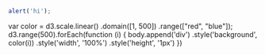 ```javascript

alert('hi');

```
var color = d3.scale.linear()
    .domain([1, 500])
    .range(["red", "blue"]);
d3.range(500).forEach(function (i) {
  body.append('div')
    .style('background', color(i))
    .style('width', '100%')
    .style('height', '1px')
})
